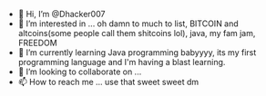 - 👋 Hi, I’m @Dhacker007
- 👀 I’m interested in ... oh damn to much to list, BITCOIN and altcoins(some people call them shitcoins lol), java, my fam jam, FREEDOM
- 🌱 I’m currently learning Java programming babyyyy, its my first programming language and I'm having a blast learning.
- 💞️ I’m looking to collaborate on ...
- 📫 How to reach me ... use that sweet sweet dm 

<!---
Dhacker007/Dhacker007 is a ✨ special ✨ repository because its `README.md` (this file) appears on your GitHub profile.
You can click the Preview link to take a look at your changes.
--->
